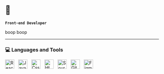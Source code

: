 # 🐛

**`Front-end Developer`**

boop boop

---

### 💻 Languages and Tools

<img align="left" alt="React logo" width="30px" style="padding-right:10px;" src="https://cdn.jsdelivr.net/gh/devicons/devicon/icons/react/react-original.svg" />
<img align="left" alt="Javascript logo" width="30px" style="padding-right:10px;"src="https://cdn.jsdelivr.net/gh/devicons/devicon/icons/javascript/javascript-original.svg" />
<img align="left" alt="Css3 logo" width="30px" style="padding-right:10px;"src="https://cdn.jsdelivr.net/gh/devicons/devicon/icons/css3/css3-plain.svg" />        
<img align="left" alt="Html5 logo" width="30px" style="padding-right:10px;"src="https://cdn.jsdelivr.net/gh/devicons/devicon/icons/html5/html5-plain.svg" />
<img align="left" alt="Sourcetree logo" width="30px" style="padding-right:10px;"src="https://cdn.jsdelivr.net/gh/devicons/devicon/icons/sourcetree/sourcetree-original.svg" />
<img align="left" alt="Git logo" width="30px" style="padding-right:10px;"src="https://cdn.jsdelivr.net/gh/devicons/devicon/icons/git/git-original.svg" />              
<img align="left" alt="Figma logo" width="30px" style="padding-right:10px;"src="https://cdn.jsdelivr.net/gh/devicons/devicon/icons/figma/figma-original.svg" />
          
                    
<br />

#

<!--
**luigialcuaz/luigialcuaz** is a ✨ _special_ ✨ repository because its `README.md` (this file) appears on your GitHub profile.



Here are some ideas to get you started:

- 🔭 I’m currently working on ...
- 🌱 I’m currently learning ...
- 👯 I’m looking to collaborate on ...
- 🤔 I’m looking for help with ...
- 💬 Ask me about ...
- 📫 How to reach me: ...
- 😄 Pronouns: ...
- ⚡ Fun fact: ...
  -->
